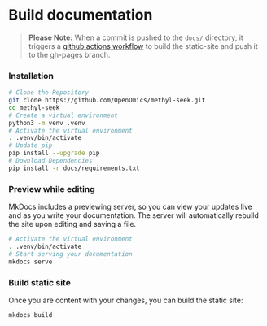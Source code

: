 # Build documentation  

> **Please Note:** When a commit is pushed to the `docs/` directory, it triggers a [github actions workflow](https://github.com/OpenOmics/methyl-seek/actions) to build the static-site and push it to the gh-pages branch.

### Installation
```bash
# Clone the Repository
git clone https://github.com/OpenOmics/methyl-seek.git
cd methyl-seek
# Create a virtual environment
python3 -m venv .venv
# Activate the virtual environment
. .venv/bin/activate
# Update pip
pip install --upgrade pip
# Download Dependencies
pip install -r docs/requirements.txt
```

### Preview while editing  
MkDocs includes a previewing server, so you can view your updates live and as you write your documentation. The server will automatically rebuild the site upon editing and saving a file.  
```bash
# Activate the virtual environment
. .venv/bin/activate
# Start serving your documentation
mkdocs serve
```

### Build static site  
Once you are content with your changes, you can build the static site:  
```bash
mkdocs build
```
